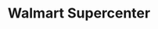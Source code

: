 ---
title: "Walmart Supercenter"
url: /greenwood/walmart-supercenter-bypass-25-northeast/
shop: supermarket
---